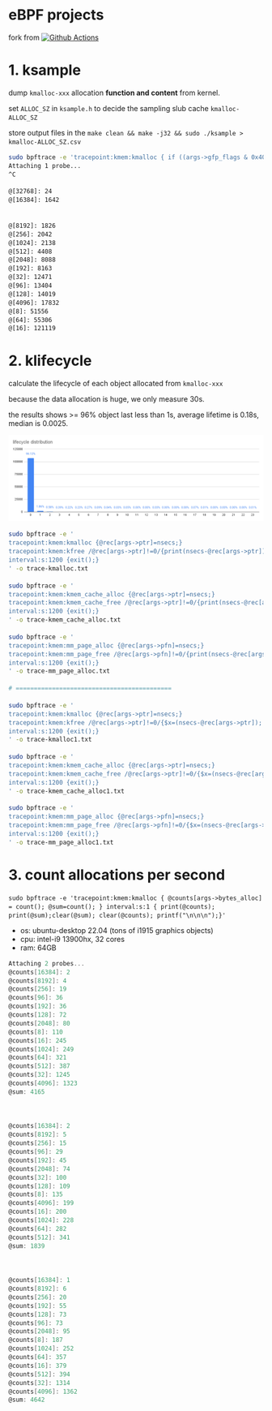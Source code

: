 # eBPF projects

fork from [![Github Actions](https://github.com/libbpf/libbpf-bootstrap/actions/workflows/build.yml/badge.svg)](https://github.com/libbpf/libbpf-bootstrap/actions/workflows/build.yml)



# 1. ksample

 dump `kmalloc-xxx` allocation **function and content** from kernel.

 set `ALLOC_SZ` in `ksample.h` to decide the sampling slub cache `kmalloc-ALLOC_SZ`

 store output files in the `make clean && make -j32 && sudo ./ksample > kmalloc-ALLOC_SZ.csv`

```sh
sudo bpftrace -e 'tracepoint:kmem:kmalloc { if ((args->gfp_flags & 0x400011) == 0){ @[args->bytes_alloc]=count(); }}'
Attaching 1 probe...
^C

@[32768]: 24
@[16384]: 1642


@[8192]: 1826
@[256]: 2042
@[1024]: 2138
@[512]: 4408
@[2048]: 8088
@[192]: 8163
@[32]: 12471
@[96]: 13404
@[128]: 14019
@[4096]: 17832
@[8]: 51556
@[64]: 55306
@[16]: 121119
```

# 2. klifecycle

calculate the lifecycle of each object allocated from `kmalloc-xxx`

because the data allocation is huge, we only measure 30s.

the results shows >= 96% object last less than 1s, average lifetime is 0.18s, median is 0.0025.

![distribution](../figs/lifecycle%20distribution.png)

```sh
sudo bpftrace -e '
tracepoint:kmem:kmalloc {@rec[args->ptr]=nsecs;}
tracepoint:kmem:kfree /@rec[args->ptr]!=0/{print(nsecs-@rec[args->ptr]); delete(@rec[args->ptr]);}
interval:s:1200 {exit();}
' -o trace-kmalloc.txt

sudo bpftrace -e '
tracepoint:kmem:kmem_cache_alloc {@rec[args->ptr]=nsecs;}
tracepoint:kmem:kmem_cache_free /@rec[args->ptr]!=0/{print(nsecs-@rec[args->ptr]); delete(@rec[args->ptr]);}
interval:s:1200 {exit();}
' -o trace-kmem_cache_alloc.txt

sudo bpftrace -e '
tracepoint:kmem:mm_page_alloc {@rec[args->pfn]=nsecs;}
tracepoint:kmem:mm_page_free /@rec[args->pfn]!=0/{print(nsecs-@rec[args->pfn]); delete(@rec[args->pfn]);}
interval:s:1200 {exit();}
' -o trace-mm_page_alloc.txt

# ===========================================

sudo bpftrace -e '
tracepoint:kmem:kmalloc {@rec[args->ptr]=nsecs;}
tracepoint:kmem:kfree /@rec[args->ptr]!=0/{$x=(nsecs-@rec[args->ptr]); if ($x > 10*1000000000){@[kstack()]=count();} delete(@rec[args->ptr]);}
interval:s:1200 {exit();}
' -o trace-kmalloc1.txt

sudo bpftrace -e '
tracepoint:kmem:kmem_cache_alloc {@rec[args->ptr]=nsecs;}
tracepoint:kmem:kmem_cache_free /@rec[args->ptr]!=0/{$x=(nsecs-@rec[args->ptr]); if ($x > 60*1000000000){@[kstack()]=count();} delete(@rec[args->ptr]);}
interval:s:1200 {exit();}
' -o trace-kmem_cache_alloc1.txt

sudo bpftrace -e '
tracepoint:kmem:mm_page_alloc {@rec[args->pfn]=nsecs;}
tracepoint:kmem:mm_page_free /@rec[args->pfn]!=0/{$x=(nsecs-@rec[args->pfn]); if ($x > 60*1000000000){@[kstack()]=count();} delete(@rec[args->pfn]);}
interval:s:1200 {exit();}
' -o trace-mm_page_alloc1.txt


```



# 3. count allocations per second

`sudo bpftrace -e 'tracepoint:kmem:kmalloc { @counts[args->bytes_alloc] = count(); @sum=count(); } interval:s:1 { print(@counts); print(@sum);clear(@sum); clear(@counts); printf("\n\n\n");}'`

- os: ubuntu-desktop 22.04 (tons of i1915 graphics objects)
- cpu: intel-i9 13900hx, 32 cores
- ram: 64GB


```c
Attaching 2 probes...
@counts[16384]: 2
@counts[8192]: 4
@counts[256]: 19
@counts[96]: 36
@counts[192]: 36
@counts[128]: 72
@counts[2048]: 80
@counts[8]: 110
@counts[16]: 245
@counts[1024]: 249
@counts[64]: 321
@counts[512]: 387
@counts[32]: 1245
@counts[4096]: 1323
@sum: 4165



@counts[16384]: 2
@counts[8192]: 5
@counts[256]: 15
@counts[96]: 29
@counts[192]: 45
@counts[2048]: 74
@counts[32]: 100
@counts[128]: 109
@counts[8]: 135
@counts[4096]: 199
@counts[16]: 200
@counts[1024]: 228
@counts[64]: 282
@counts[512]: 341
@sum: 1839



@counts[16384]: 1
@counts[8192]: 6
@counts[256]: 20
@counts[192]: 55
@counts[128]: 73
@counts[96]: 73
@counts[2048]: 95
@counts[8]: 187
@counts[1024]: 252
@counts[64]: 357
@counts[16]: 379
@counts[512]: 394
@counts[32]: 1314
@counts[4096]: 1362
@sum: 4642

```
